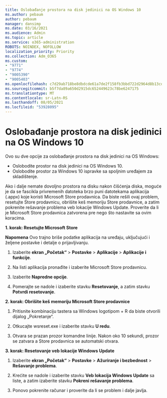 ```yaml
---
title: Oslobađanje prostora na disk jedinici na OS Windows 10
ms.author: pebaum
author: pebaum
manager: dansimp
ms.date: 03/16/2021
ms.audience: Admin
ms.topic: article
ms.service: o365-administration
ROBOTS: NOINDEX, NOFOLLOW
localization_priority: Priority
ms.collection: Adm_O365
ms.custom:
- "9771"
- "9774"
- "9005390"
- "9005403"
ms.openlocfilehash: c7d29ab718be8dbdcde61a7de2f158fb3bbd722d2964d8b13cde9936dd1e5ee1
ms.sourcegitcommit: b5f7da89a650d2915dc652449623c78be6247175
ms.translationtype: MT
ms.contentlocale: sr-Latn-RS
ms.lasthandoff: 08/05/2021
ms.locfileid: "53928095"
---
```

# <a name="free-up-drive-space-in-windows-10"></a>Oslobađanje prostora na disk jedinici na OS Windows 10

Ovo su dve opcije za oslobađanje prostora na disk jedinici na OS Windows:

- Oslobodite prostor na disk jedinici na OS Windows 10.
- Oslobodite prostor za Windows 10 ispravke sa spoljnim uređajem za skladištenje.

Ako i dalje nemate dovoljno prostora na disku nakon čišćenja diska, moguće je da se fascikla privremenih datoteka brzo puni datotekama aplikacija (.appx) koje koristi Microsoft Store prodavnica. Da biste rešili ovaj problem, resetujte Store prodavnicu, obrišite keš memoriju Store prodavnice, a zatim pokrenite rešavanje problema veb lokacije Windows Update. Proverite da li je Microsoft Store prodavnica zatvorena pre nego što nastavite sa ovim koracima.

**1. korak: Resetujte Microsoft Store**

**Napomena** Ovo trajno briše podatke aplikacija na uređaju, uključujući i željene postavke i detalje o prijavljivanju.

1. Izaberite **ekran „Početak“** > **Postavke** > **Aplikacije** > **Aplikacije i funkcije**.

1. Na listi aplikacija pronađite i izaberite Microsoft Store prodavnicu.

1. Izaberite **Napredne opcije**.

1. Pomerajte se nadole i izaberite stavku **Resetovanje**, a zatim stavku **Potvrdi resetovanje**.

**2. korak: Obrišite keš memoriju Microsoft Store prodavnice**

1. Pritisnite kombinaciju tastera sa Windows logotipom + R da biste otvorili dijalog „Pokretanje“.

1. Otkucajte wsreset.exe i izaberite stavku **U redu**.

1. Otvara se prazan prozor komandne linije. Nakon oko 10 sekundi, prozor se zatvara a Store prodavnica se automatski otvara.

**3. korak: Resetovanje veb lokacije Windows Update**

1. Izaberite **ekran „Početak“** > **Postavke** > **Ažuriranje i bezbednost** > **Rešavanje problema**.

1. Krećite se nadole i izaberite stavku **Veb lokacija Windows Update** sa liste, a zatim izaberite stavku **Pokreni rešavanje problema**.

1. Ponovo pokrenite računar i proverite da li se problem i dalje javlja.

